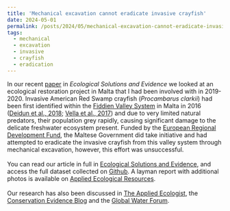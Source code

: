 ```yaml
---
title: 'Mechanical excavation cannot eradicate invasive crayfish'
date: 2024-05-01
permalink: /posts/2024/05/mechanical-excavation-cannot-eradicate-invasive-crayfish/
tags:
  - mechanical
  - excavation
  - invasive
  - crayfish
  - eradication
---
```


In our recent [paper](https://besjournals.onlinelibrary.wiley.com/doi/10.1002/2688-8319.12325) in *Ecological Solutions and Evidence* we looked at an ecological restoration project in Malta that I had been involved with in 2019-2020. Invasive American Red Swamp crayfish (*Procambarus clarkii*) had been first identified within the [Fiddien Valley System](https://chadwicklakes.mt/the-valley/) in Malta in 2016 ([Deidun et al., 2018](https://doi.org/10.1093/jcbiol/ruy076); [Vella et al., 2017](https://dergipark.org.tr/en/pub/nesciences/issue/30450/328931)) and due to very limited natural predators, their population grey rapidly, causing significant damage to the delicate freshwater ecosystem present. Funded by the [European Regional Development Fund](https://kohesio.ec.europa.eu/en/projects/Q3056263), the Maltese Government did take initiative and had attempted to eradicate the invasive crayfish from this valley system through mechanical excavation, however, this effort was unsuccessful.\
\
You can read our article in full in [Ecological Solutions and Evidence](https://besjournals.onlinelibrary.wiley.com/doi/10.1002/2688-8319.12325), and access the full dataset collected on [Github](https://github.com/AlexCaruana/Red_Swamp_Crayfish_Malta). A layman report with additional photos is available on [Applied Ecological Resources](https://www.britishecologicalsociety.org/applied-ecology-resources/document/20240157815/).\
\
Our research has also been discussed in [The Applied Ecologist]([a](https://appliedecologistsblog.com/2024/05/14/learning-from-failure-attempted-eradication-of-red-swamp-crayfish-in-malta-did-not-deliver/)), the [Conservation Evidence Blog]([a](https://about.conservationevidence.com/2024/05/24/a-tale-of-a-plucky-masters-student-resources-wasted-and-how-lack-of-follow-up-means-valuable-lessons-from-large-conservation-projects-can-be-lost/)) and the [Global Water Forum]([a](https://www.globalwaterforum.org/2024/05/23/can-excavation-eradicate-the-invasive-american-red-swamp-crayfish-in-malta/)).
